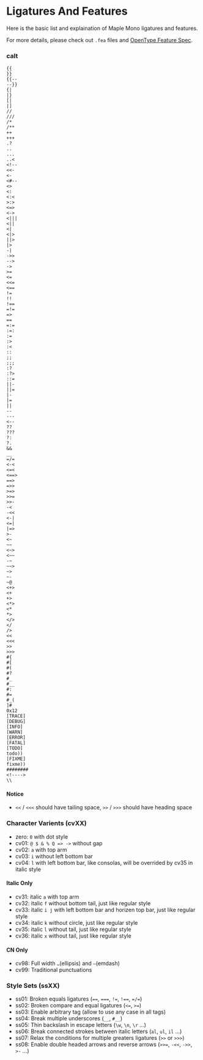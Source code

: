 # Ligatures And Features

Here is the basic list and explaination of Maple Mono ligatures and features.

For more details, please check out `.fea` files and [OpenType Feature Spec](https://adobe-type-tools.github.io/afdko/OpenTypeFeatureFileSpecification.html).

### calt

```
{{
}}
{{--
--}}
{|
|}
[|
|]
//
///
/*
/**
++
+++
.?
..
...
..<
<!--
<<-
<-
<#--
<>
<:
<:<
>:>
<=>
<->
<|||
<||
<|
<|>
||>
|>
-|
->>
-->
->
>=
<=
<<=
<==
!=
!!
!==
=!=
=>
==
=:=
:=:
:=
:>
:<
::
;;
;;;
:?
:?>
::=
||-
||=
|-
|=
||
--
---
<--
??
???
?:
?.
&&
__
=/=
<-<
<=<
<==>
==>
=>>
>=>
>>=
>>-
-<
-<<
<-|
<=|
|=>
>-
<~
~~
<~>
<~~
-~
~~>
~>
~-
~@
<+>
<+
+>
<*>
<*
*>
</>
</
/>
<<
<<<
>>
>>>
#{
#[
#(
#?
#_
#__
#:
#=
#_(
]#
0x12
[TRACE]
[DEBUG]
[INFO]
[WARN]
[ERROR]
[FATAL]
[TODO]
todo))
[FIXME]
fixme))
########
<!---->
\\
```

#### Notice

- `<<` / `<<<` should have tailing space, `>>` / `>>>` should have heading space

### Character Varients (cvXX)

- zero: `0` with dot style
- cv01: `@ $ & % Q => ->` without gap
- cv02: `a` with top arm
- cv03: `i` without left bottom bar
- cv04: `l` with left bottom bar, like consolas, will be overrided by cv35 in italic style

#### Italic Only
- cv31: italic `a` with top arm
- cv32: italic `f` without bottom tail, just like regular style
- cv33: italic `i j` with left bottom bar and horizen top bar, just like regular style
- cv34: italic `k` without circle, just like regular style
- cv35: italic `l` without tail, just like regular style
- cv36: italic `x` without tail, just like regular style

#### CN Only

- cv98: Full width `…`(ellipsis) and `—`(emdash)
- cv99: Traditional punctuations

### Style Sets (ssXX)

- ss01: Broken equals ligatures (`==`, `===`, `!=`, `!==`, `=/=`)
- ss02: Broken compare and equal ligatures (`<=`, `>=`)
- ss03: Enable arbitrary tag (allow to use any case in all tags)
- ss04: Break multiple underscores (`__`, `#__`)
- ss05: Thin backslash in escape letters (`\w`, `\n`, `\r` ...)
- ss06: Break connected strokes between italic letters (`al`, `ul`, `il` ...)
- ss07: Relax the conditions for multiple greaters ligatures (`>>` or `>>>`)
- ss08: Enable double headed arrows and reverse arrows (`>>=`, `-<<`, `->>`, `>-` ...)
